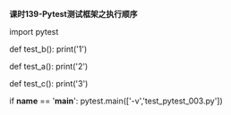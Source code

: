**课时139-Pytest测试框架之执行顺序**

import pytest

def test_b():
	print('1')

def test_a():
	print('2')

def test_c():
	print('3')

if __name__ == '__main__':
    pytest.main(['-v','test_pytest_003.py'])